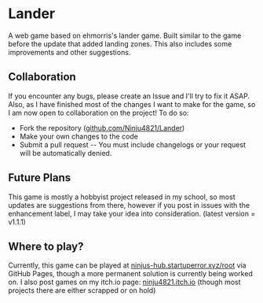 # Lander
A web game based on ehmorris's lander game.
Built similar to the game before the update that added landing zones. This also includes some improvements and other suggestions.

## Collaboration
If you encounter any bugs, please create an Issue and I'll try to fix it ASAP. Also, as I have finished most of the changes I want to make for the game, so I am now open to collaboration on the project! To do so:
- Fork the repository ([github.com/Ninju4821/Lander](https://www.github.com/Ninju4821/Lander))
- Make your own changes to the code
- Submit a pull request
-- You must include changelogs or your request will be automatically denied.

## Future Plans
This game is mostly a hobbyist project released in my school, so most updates are suggestions from there, however if you post in issues with the enhancement label, I may take your idea into consideration.
(latest version = v1.1.1)

## Where to play?
Currently, this game can be played at [ninjus-hub.startuperror.xyz/root](https://ninjus-hub.startuperror.xyz/root) via GitHub Pages, though a more permanent solution is currently being worked on.
I also post games on my itch.io page: [ninju4821.itch.io](https://ninju4821.itch.io) (though most projects there are either scrapped or on hold)
